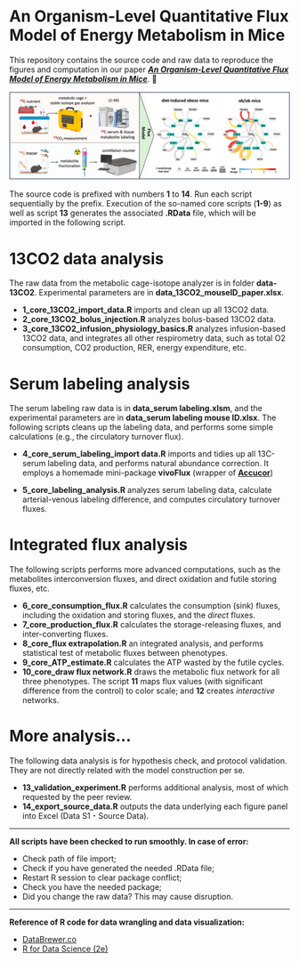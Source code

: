 <h1><strong>An Organism-Level Quantitative Flux Model of Energy Metabolism in Mice</strong></h1>

This repository contains the source code and raw data to reproduce the figures and computation in our paper [***An Organism-Level Quantitative Flux Model of Energy Metabolism in Mice***](https://www.cell.com/cell-metabolism/abstract/S1550-4131(25)00008-7). 🌟

![](https://github.com/yuanboFaith/flux-model-energy-metabolism/blob/main/github%20summary%20figure.png?raw=true)


The source code is prefixed with numbers **1** to **14**. Run each script sequentially by the prefix. Execution of the so-named core scripts (**1-9**) as well as script **13** generates the associated **.RData** file, which will be imported in the following script.

# **13CO2 data analysis**

The raw data from the metabolic cage-isotope analyzer is in folder **data-13CO2**. Experimental parameters are in **data_13CO2_mouseID_paper.xlsx**. 

- **1_core_13CO2_import_data.R** imports and clean up all 13CO2 data.
- **2_core_13CO2_bolus_injection.R** analyzes bolus-based 13CO2 data.
- **3_core_13CO2_infusion_physiology_basics.R** analyzes infusion-based 13CO2 data, and integrates all other respirometry data, such as total O2 consumption, CO2 production, RER, energy expenditure, etc. 

# **Serum labeling analysis**

The serum labeling raw data is in **data_serum labeling.xlsm**, and the experimental parameters are in **data_serum labeling mouse ID.xlsx**. The following scripts cleans up the labeling data, and performs some simple calculations (e.g., the circulatory turnover flux).  

- **4_core_serum_labeling_import data.R** imports and tidies up all 13C-serum labeling data, and performs natural abundance correction. It employs a homemade mini-package **vivoFlux** (wrapper of **[Accucor](https://github.com/XiaoyangSu/AccuCor)**)

- **5_core_labeling_analysis.R** analyzes serum labeling data, calculate arterial-venous labeling difference, and computes circulatory turnover fluxes.


# **Integrated flux analysis**

The following scripts performs more advanced computations, such as the metabolites interconversion fluxes, and direct oxidation and futile storing fluxes, etc. 

- **6_core_consumption_flux.R** calculates the consumption (sink) fluxes, including the oxidation and storing fluxes, and the *direct* fluxes. 
- **7_core_production_flux.R** calculates the storage-releasing fluxes, and inter-converting fluxes. 
- **8_core_flux extrapolation.R** an integrated analysis, and performs statistical test of metabolic fluxes between phenotypes.
- **9_core_ATP_estimate.R** calculates the ATP wasted by the futile cycles. 
- **10_core_draw flux network.R** draws the metabolic flux network for all three phenotypes. The script **11** maps flux values (with significant difference from the control) to color scale; and **12** creates *interactive* networks. 

# **More analysis...**

The following data analysis is for hypothesis check, and protocol validation. They are not directly related with the model construction per se. 

- **13_validation_experiment.R** performs additional analysis, most of which requested by the peer review.
- **14_export_source_data.R** outputs the data underlying each figure panel into Excel (Data S1 - Source Data). 

----

**All scripts have been checked to run smoothly. In case of error:**

- Check path of file import;
- Check if you have generated the needed .RData file;
- Restart R session to clear package conflict;
- Check you have the needed package;
- Did you change the raw data? This may cause disruption. 


----

**Reference of R code for data wrangling and data visualization:**

- [DataBrewer.co](https://databrewer.co/) 
- [R for Data Science (2e)](https://r4ds.hadley.nz/)


